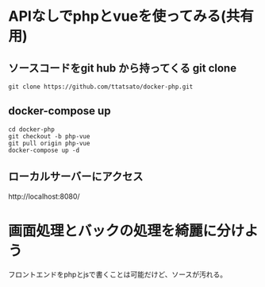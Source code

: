 # APIなしでphpとvueを使ってみる(共有用)

## ソースコードをgit hub から持ってくる git clone
```
git clone https://github.com/ttatsato/docker-php.git
```

## docker-compose up

```$xslt
cd docker-php
git checkout -b php-vue
git pull origin php-vue
docker-compose up -d
```

## ローカルサーバーにアクセス
http://localhost:8080/

# 画面処理とバックの処理を綺麗に分けよう

フロントエンドをphpとjsで書くことは可能だけど、ソースが汚れる。

